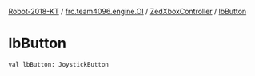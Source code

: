 [Robot-2018-KT](../../index.md) / [frc.team4096.engine.OI](../index.md) / [ZedXboxController](index.md) / [lbButton](./lb-button.md)

# lbButton

`val lbButton: JoystickButton`